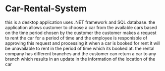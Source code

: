 # Car-Rental-System
this is a desktop application uses .NET framework and SQL database.
the application allows customer to choose a car from the available cars based on the time period chosen by the customer
the customer makes a request to rent the car for a period of time and the employee is responisble of approving this request and processing it
when a car is booked for rent it will be unavailable to rent in the period of time which its booked at. 
the rental company has different branches and the customer can return a car to any branch which results in an update in the information of the location of the car

